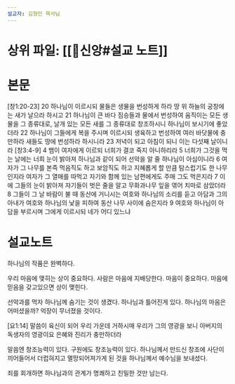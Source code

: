 ```yaml
---
설교자: 김형민 목사님
---
```

# 상위 파일: [[🧭신앙#설교 노트]]

# 본문
[창1:20-23]
20 하나님이 이르시되 물들은 생물을 번성하게 하라 땅 위 하늘의 궁창에는 새가 날으라 하시고
21 하나님이 큰 바다 짐승들과 물에서 번성하여 움직이는 모든 생물을 그 종류대로, 날개 있는 모든 새를 그 종류대로 창조하시니 하나님이 보시기에 좋았더라
22 하나님이 그들에게 복을 주시며 이르시되 생육하고 번성하여 여러 바닷물에 충만하라 새들도 땅에 번성하라 하시니라
23 저녁이 되고 아침이 되니 이는 다섯째 날이니라
[창3:4-9]
4 뱀이 여자에게 이르되 너희가 결코 죽지 아니하리라
5 너희가 그것을 먹는 날에는 너희 눈이 밝아져 하나님과 같이 되어 선악을 알 줄 하나님이 아심이니라
6 여자가 그 나무를 본즉 먹음직도 하고 보암직도 하고 지혜롭게 할 만큼 탐스럽기도 한 나무인지라 여자가 그 열매를 따먹고 자기와 함께 있는 남편에게도 주매 그도 먹은지라
7 이에 그들의 눈이 밝아져 자기들이 벗은 줄을 알고 무화과나무 잎을 엮어 치마로 삼았더라
8 그들이 그 날 바람이 불 때 동산에 거니시는 여호와 하나님의 소리를 듣고 아담과 그의 아내가 여호와 하나님의 낯을 피하여 동산 나무 사이에 숨은지라
9 여호와 하나님이 아담을 부르시며 그에게 이르시되 네가 어디 있느냐

# 설교노트
하나님의 작품은 완벽하다.

우리 마음에 맺히는 상이 중요하다.
사람은 마음에 지배당한다.
마음이 중요하다.
마음에 믿음을 갖고있으면 상이 맺힌다.

선악과를 먹자 하나님께 숨기는 것이 생겼다.
하나님과 틀어진게 있다.
하나님의 마음은 어떠셨을까? 억장이 무너졌을 것이다.

[요1:14] 말씀이 육신이 되어 우리 가운데 거하시매 우리가 그의 영광을 보니 아버지의 독생자의 영광이요 은혜와 진리가 충만하더라

말씀엔 창조능력이 있다.
구원에도 창조능력이 있다.
하나님께서 만드신 창조에 사단이 끼어들어서 더럽혀지고 멸망되어져가게 된 것을 하나님께서 예수님을 보내셨다.

죄를 회개하면 하나님과의 관계가 명쾌하고 친밀한 것만 남는다.
